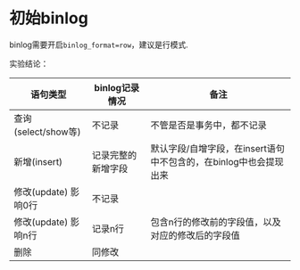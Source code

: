 # 初始binlog

binlog需要开启`binlog_format=row`，建议是行模式.

实验结论：

| 语句类型             | binlog记录情况     | 备注                                                            |
|--------------------|-----------------|-----------------------------------------------------------------|
| 查询(select/show等)  | 不记录             | 不管是否是事务中，都不记录                                       |
| 新增(insert)         | 记录完整的新增字段 | 默认字段/自增字段，在insert语句中不包含的，在binlog中也会提现出来 |
| 修改(update) 影响0行 | 不记录             |                                                                 |
| 修改(update) 影响n行 | 记录n行            | 包含n行的修改前的字段值，以及对应的修改后的字段值                |
| 删除                 | 同修改             |                                                                 |
